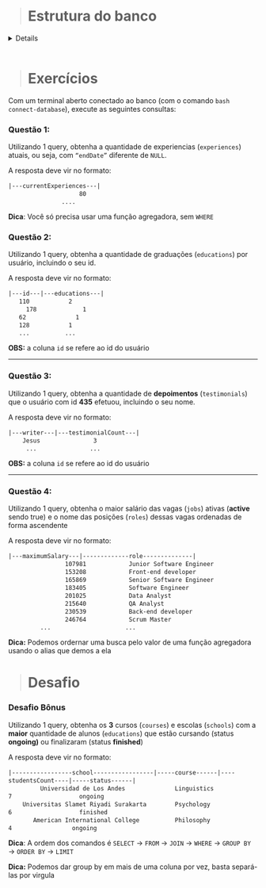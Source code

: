> # Estrutura do banco

<details>

O banco possui as seguintes tabelas e elas se relacionam dessa forma:

![db-join.png](./assets/db-join.png)

**Explicando cada tabela:**

- Tabela central:
    - `users`: armazena os usuários da plataforma
- Depoimentos:
    - `testimonials`: armazena os depoimentos deixados de um usuário para outro. `writerId` é o id do usuário que escreveu o depoimento, enquanto `recipientId` é o id do usuário que recebeu o depoimento
- Educação:
    - `educations`: armazena todas as experiências de educação que os usuários tiveram. Pra isso, ela se relaciona com outras duas tabelas: `schools` e `courses`
    - `schools`: são as escolas onde o usuário pode ter estudado (ex: Driven, Unicamp, etc)
    - `courses`: são os cursos que os usuários podem ter feito (ex: Software Engineering, Computer Science, etc)
- Experiências de Trabalho:
    - `experiences`: armazena as experiências de trabalho que os usuários tiveram. Pra isso ela se relaciona com outras duas tabelas: `companies` e `roles`
    - `companies`: são as empresas onde o usuário pode ter trabalhado (ex: OLX, IBM)
    - `roles`: são os cargos que os usuários podem ter atuado (ex: Software Engineer, Consultant, etc)
- Vagas de emprego:
    - `jobs`: são todas as vagas de emprego cadastradas na plataforma. Cada vaga está associada a uma empresa e a um cargo, e por isso essa tabela se relaciona também com `companies` e `roles`
    - `applicants`: é uma tabela meio que indica que usuários se inscreveram pra quais vagas

</details>
<br/>

> # Exercícios

Com um terminal aberto conectado ao banco (com o comando `bash connect-database`), execute as seguintes consultas:

### Questão 1:

Utilizando 1 query, obtenha a quantidade de experiencias (`experiences`) atuais, ou seja, com `“endDate”` diferente de `NULL`.

A resposta deve vir no formato:

```
|---currentExperiences---|
					80
			   ....      
```

**Dica**: Você só precisa usar uma função agregadora, sem `WHERE`

### Questão 2:

Utilizando 1 query, obtenha a quantidade de graduações (`educations`) por usuário, incluindo o seu id.

A resposta deve vir no formato:

```
|---id---|---educations---|
   110	         2
	 178	         1
   62	           1
   128	         1
   ...          ...          
```

**OBS:** a coluna `id` se refere ao id do usuário

---

### Questão 3:

Utilizando 1 query, obtenha a quantidade de **depoimentos** (`testimonials`) que o usuário com id **435** efetuou, incluindo o seu nome. 

A resposta deve vir no formato:

```
|---writer---|---testimonialCount---|
    Jesus               3
     ...               ...    
```

**OBS:** a coluna `id` se refere ao id do usuário

---

### Questão 4:

Utilizando 1 query, obtenha o maior salário das vagas (`jobs`) ativas (**active** sendo true) e o nome das posições (`roles`) dessas vagas ordenadas de forma ascendente

A resposta deve vir no formato:

```
|---maximumSalary---|-------------role--------------|
				107981	          Junior Software Engineer
				153208	          Front-end developer
				165869	          Senior Software Engineer
				183405	          Software Engineer
				201025	          Data Analyst
				215640	          QA Analyst
				230539	          Back-end developer
				246764	          Scrum Master
         ...                     ...
```

**Dica:** Podemos ordernar uma busca pelo valor de uma função agregadora usando o alias que demos a ela

> # Desafio

### Desafio Bônus

Utilizando 1 query, obtenha os **3** cursos (`courses`) e escolas (`schools`) com a **maior** quantidade de alunos (`educations`) que estão cursando (status **ongoing)** ou finalizaram (status **finished**) 

A resposta deve vir no formato:

```
|-----------------school-----------------|-----course------|----studentsCount----|-----status------|
         Universidad de Los Andes	           Linguistics	           7	               ongoing
    Universitas Slamet Riyadi Surakarta  	   Psychology     	       6	               finished
       American International College	       Philosophy	             4	               ongoing
```

**Dica**: A ordem dos comandos é `SELECT` → `FROM` → `JOIN` → `WHERE` → `GROUP BY` → `ORDER BY` → `LIMIT`

**Dica:** Podemos dar group by em mais de uma coluna por vez, basta separá-las por virgula
